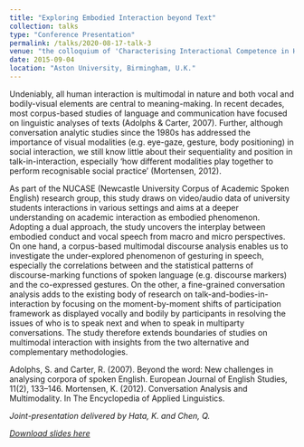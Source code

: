 ```yaml
---
title: "Exploring Embodied Interaction beyond Text"
collection: talks
type: "Conference Presentation"
permalink: /talks/2020-08-17-talk-3
venue: "the colloquium of 'Characterising Interactional Competence in Higher Education Small Group Talk' at the 48th Annual Meeting of British Association of Applied Linguistics (BAAL)"
date: 2015-09-04
location: "Aston University, Birmingham, U.K."
---
```


Undeniably, all human interaction is multimodal in nature and both vocal and bodily-visual elements are central to meaning-making. In recent decades, most corpus-based studies of language and communication have focused on linguistic analyses of texts (Adolphs & Carter, 2007). Further, although conversation analytic studies since the 1980s has addressed the importance of visual modalities (e.g. eye-gaze, gesture, body positioning) in social interaction, we still know little about their sequentiality and position in talk-in-interaction, especially ‘how different modalities play together to perform recognisable social practice’ (Mortensen, 2012).

As part of the NUCASE (Newcastle University Corpus of Academic Spoken English) research group, this study draws on video/audio data of university students interactions in various settings and aims at a deeper understanding on academic interaction as embodied phenomenon. Adopting a dual approach, the study uncovers the interplay between embodied conduct and vocal speech from macro and micro perspectives. On one hand, a corpus-based multimodal discourse analysis enables us to investigate the under-explored phenomenon of gesturing in speech, especially the correlations between and the statistical patterns of discourse-marking functions of spoken language (e.g. discourse markers) and the co-expressed gestures. On the other, a fine-grained conversation analysis adds to the existing body of research on talk-and-bodies-in-interaction by focusing on the moment-by-moment shifts of participation framework as displayed vocally and bodily by participants in resolving the issues of who is to speak next and when to speak in multiparty conversations. The study therefore extends boundaries of studies on multimodal interaction with insights from the two alternative and complementary methodologies. 

Adolphs, S. and Carter, R. (2007). Beyond the word: New challenges in analysing corpora of spoken English. European Journal of English Studies, 11(2), 133–146.
Mortensen, K. (2012). Conversation Analysis and Multimodality. In The Encyclopedia of Applied Linguistics.

<i>Joint-presentation delivered by Hata, K. and Chen, Q.<i/>

[Download slides here](http://adachenqi.github.io/files/talk3.pdf)
